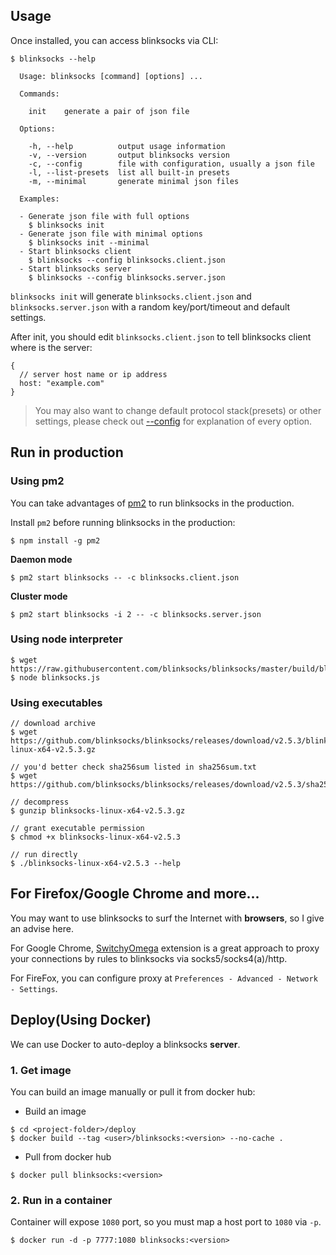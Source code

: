 ## Usage

Once installed, you can access blinksocks via CLI:

```
$ blinksocks --help

  Usage: blinksocks [command] [options] ...

  Commands:

    init    generate a pair of json file

  Options:

    -h, --help          output usage information
    -v, --version       output blinksocks version
    -c, --config        file with configuration, usually a json file
    -l, --list-presets  list all built-in presets
    -m, --minimal       generate minimal json files

  Examples:

  - Generate json file with full options
    $ blinksocks init
  - Generate json file with minimal options
    $ blinksocks init --minimal
  - Start blinksocks client
    $ blinksocks --config blinksocks.client.json
  - Start blinksocks server
    $ blinksocks --config blinksocks.server.json

```

`blinksocks init` will generate `blinksocks.client.json` and `blinksocks.server.json` with a random key/port/timeout and default settings.

After init, you should edit `blinksocks.client.json` to tell blinksocks client where is the server:

```
{
  // server host name or ip address
  host: "example.com"
}
```

> You may also want to change default protocol stack(presets) or other settings, please check out [--config](../config)
for explanation of every option.

## Run in production

### Using pm2

You can take advantages of [pm2](https://github.com/unitech/pm2) to run blinksocks in the production.

Install `pm2` before running blinksocks in the production:

```
$ npm install -g pm2
```

**Daemon mode**

```
$ pm2 start blinksocks -- -c blinksocks.client.json
```

**Cluster mode**

```
$ pm2 start blinksocks -i 2 -- -c blinksocks.server.json
```

### Using node interpreter

```
$ wget https://raw.githubusercontent.com/blinksocks/blinksocks/master/build/blinksocks.js
$ node blinksocks.js
```

### Using executables

```
// download archive
$ wget https://github.com/blinksocks/blinksocks/releases/download/v2.5.3/blinksocks-linux-x64-v2.5.3.gz

// you'd better check sha256sum listed in sha256sum.txt
$ wget https://github.com/blinksocks/blinksocks/releases/download/v2.5.3/sha256sum.txt

// decompress
$ gunzip blinksocks-linux-x64-v2.5.3.gz

// grant executable permission
$ chmod +x blinksocks-linux-x64-v2.5.3

// run directly
$ ./blinksocks-linux-x64-v2.5.3 --help
```

## For Firefox/Google Chrome and more...

You may want to use blinksocks to surf the Internet with **browsers**, so I give an advise here.

For Google Chrome, [SwitchyOmega](https://github.com/FelisCatus/SwitchyOmega) extension is a great approach to proxy your
connections by rules to blinksocks via socks5/socks4(a)/http.

For FireFox, you can configure proxy at `Preferences - Advanced - Network - Settings`.

## Deploy(Using Docker)

We can use Docker to auto-deploy a blinksocks **server**.

### 1. Get image

You can build an image manually or pull it from docker hub:

* Build an image

```
$ cd <project-folder>/deploy
$ docker build --tag <user>/blinksocks:<version> --no-cache .
```

* Pull from docker hub

```
$ docker pull blinksocks:<version>
```

### 2. Run in a container

Container will expose `1080` port, so you must map a host port to `1080` via `-p`.

```
$ docker run -d -p 7777:1080 blinksocks:<version>
```
